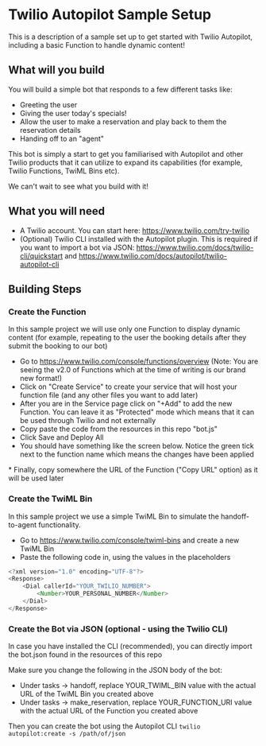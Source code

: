 # Twilio Autopilot Sample Setup
This is a description of a sample set up to get started with Twilio Autopilot, including a basic Function to handle dynamic content!

## What will you build
You will build a simple bot that responds to a few different tasks like:
* Greeting the user
* Giving the user today's specials!
* Allow the user to make a reservation and play back to them the reservation details
* Handing off to an "agent"

This bot is simply a start to get you familiarised with Autopilot and other Twilio products that it can utilize to expand its capabilities (for example, Twilio Functions, TwiML Bins etc).

We can't wait to see what you build with it!

## What you will need

* A Twilio account. You can start here: https://www.twilio.com/try-twilio
* (Optional) Twilio CLI installed with the Autopilot plugin. This is required if you want to import a bot via JSON: https://www.twilio.com/docs/twilio-cli/quickstart and https://www.twilio.com/docs/autopilot/twilio-autopilot-cli

## Building Steps

### Create the Function
In this sample project we will use only one Function to display dynamic content (for example, repeating to the user the booking details after they submit the booking to our bot)

* Go to https://www.twilio.com/console/functions/overview (Note: You are seeing the v2.0 of Functions which at the time of writing is our brand new format!)
* Click on "Create Service" to create your service that will host your function file (and any other files you want to add later)
* After you are in the Service page click on "+Add" to add the new Function. You can leave it as "Protected" mode which means that it can be used through Twilio and not externally
* Copy paste the code from the resources in this repo "bot.js"
* Click Save and Deploy All
* You should have something like the screen below. Notice the green tick next to the function name which means the changes have been applied
<insert image>
* Finally, copy somewhere the URL of the Function ("Copy URL" option) as it will be used later

### Create the TwiML Bin
In this sample project we use a simple TwiML Bin to simulate the handoff-to-agent functionality.

* Go to https://www.twilio.com/console/twiml-bins and create a new TwiML Bin
* Paste the following code in, using the values in the placeholders
```js
<?xml version="1.0" encoding="UTF-8"?>
<Response>
    <Dial callerId="YOUR_TWILIO_NUMBER">
        <Number>YOUR_PERSONAL_NUMBER</Number>
    </Dial>
</Response>
```

### Create the Bot via JSON (optional - using the Twilio CLI)
In case you have installed the CLI (recommended), you can directly import the bot.json found in the resources of this repo

Make sure you change the following in the JSON body of the bot:
* Under tasks -> handoff, replace YOUR_TWIML_BIN value with the actual URL of the TwiML Bin you created above
* Under tasks -> make_reservation, replace YOUR_FUNCTION_URI value with the actual URL of the Function you created above

Then you can create the bot using the Autopilot CLI
`twilio autopilot:create -s /path/of/json`

